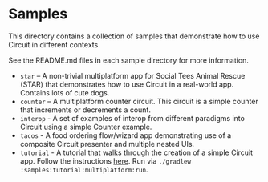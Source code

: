 Samples
=======

This directory contains a collection of samples that demonstrate how to use Circuit in different
contexts.

See the README.md files in each sample directory for more information.

- `star` – A non-trivial multiplatform app for Social Tees Animal Rescue (STAR) that demonstrates how to
  use Circuit in a real-world app. Contains lots of cute dogs.
- `counter` – A multiplatform counter circuit. This circuit is a simple counter that increments or
  decrements a count.
- `interop` - A set of examples of interop from different paradigms into Circuit using a simple
  Counter example.
- `tacos` - A food ordering flow/wizard app demonstrating use of a composite Circuit presenter and
  multiple nested UIs.
- `tutorial` - A tutorial that walks through the creation of a simple Circuit app. Follow the
  instructions [here](https://slackhq.github.io/circuit/tutorial/). Run via `./gradlew :samples:tutorial:multiplatform:run`.
